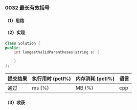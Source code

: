 ### 0032 最长有效括号

#### （1）思路

#### （2）实现

```cpp
class Solution {
public:
    int longestValidParentheses(string s) {

    }
};
```

| 提交结果 | 执行用时 (pctl%) | 内存消耗 (pctl%) | 语言 |
|:---------|:-----------------|:-----------------|:-----|
| 通过     |  ms (%)   |  MB (%)  | cpp  |

#### （3）收获
